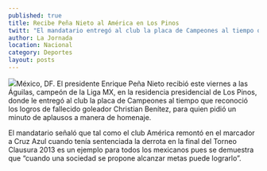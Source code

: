 ```yaml
---
published: true
title: Recibe Peña Nieto al América en Los Pinos
twitt: "El mandatario entregó al club la placa de Campeones al tiempo que reconoció los logros de fallecido goleador Christian Benítez, para quien pidió un minuto de aplausos a manera de homenaje"
author: La Jornada
location: Nacional
category: Deportes
layout: posts
---
```


![](http://i.imgur.com/iNYdVDKm.jpg)México, DF. El presidente Enrique Peña Nieto recibió este viernes a las Águilas, campeón de la Liga MX, en la residencia presidencial de Los Pinos, donde le entregó al club la placa de Campeones al tiempo que reconoció los logros de fallecido goleador Christian Benítez, para quien pidió un minuto de aplausos a manera de homenaje.

El mandatario señaló que tal como el club América remontó en el marcador a Cruz Azul cuando tenía sentenciada la derrota en la final del Torneo Clausura 2013 es un ejemplo para todos los mexicanos pues se demuestra que “cuando una sociedad se propone alcanzar metas puede lograrlo”.
